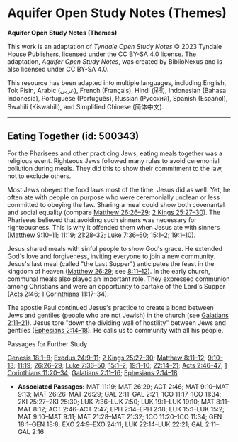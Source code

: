 # Aquifer Open Study Notes (Themes)

**Aquifer Open Study Notes (Themes)**

This work is an adaptation of *Tyndale Open Study Notes* © 2023 Tyndale House Publishers, licensed under the CC BY\-SA 4\.0 license. The adaptation, *Aquifer Open Study Notes*, was created by BiblioNexus and is also licensed under CC BY\-SA 4\.0\.

This resource has been adapted into multiple languages, including English, Tok Pisin, Arabic (عربي), French (Français), Hindi (हिंदी), Indonesian (Bahasa Indonesia), Portuguese (Português), Russian (Русский), Spanish (Español), Swahili (Kiswahili), and Simplified Chinese (简体中文).



--------------------------------

## Eating Together (id: 500343)

For the Pharisees and other practicing Jews, eating meals together was a religious event. Righteous Jews followed many rules to avoid ceremonial pollution during meals. They did this to show their commitment to the law, not to exclude others.

Most Jews obeyed the food laws most of the time. Jesus did as well. Yet, he often ate with people on purpose who were ceremonially unclean or less committed to obeying the law. Sharing a meal could show both covenantal and social equality (compare [Matthew 26:26–29](https://ref.ly/Matt26:26-Matt26:29); [2 Kings 25:27–30](https://ref.ly/2Kgs25:27-2Kgs25:30)). The Pharisees believed that avoiding such sinners was necessary for righteousness. This is why it offended them when Jesus ate with sinners ([Matthew 9:10–11](https://ref.ly/Matt9:10-Matt9:11); [11:19](https://ref.ly/Matt11:19); [21:28–32](https://ref.ly/Matt21:28-Matt21:32); [Luke 7:36–50](https://ref.ly/Luke7:36-Luke7:50); [15:1–2](https://ref.ly/Luke15:1-Luke15:2); [19:1–10](https://ref.ly/Luke19:1-Luke19:10)).

Jesus shared meals with sinful people to show God's grace. He extended God's love and forgiveness, inviting everyone to join a new community. Jesus's last meal (called "the Last Supper") anticipates the feast in the kingdom of heaven ([Matthew 26:29](https://ref.ly/Matt26:29); see [8:11–12](https://ref.ly/Matt8:11-Matt8:12)). In the early church, communal meals also played an important role. They expressed communion among Christians and were an opportunity to partake of the Lord's Supper ([Acts 2:46](https://ref.ly/Acts2:46); [1 Corinthians 11:17–34](https://ref.ly/1Cor11:17-1Cor11:34)).

The apostle Paul continued Jesus's practice to create a bond between Jews and gentiles (people who are not Jewish) in the church (see [Galatians 2:11–21](https://ref.ly/Gal2:11-Gal2:21)). Jesus tore "down the dividing wall of hostility" between Jews and gentiles ([Ephesians 2:14–18](https://ref.ly/Eph2:14-Eph2:18)). He calls us to community with all his people.

Passages for Further Study

[Genesis 18:1–8](https://ref.ly/Gen18:1-Gen18:8); [Exodus 24:9–11](https://ref.ly/Exod24:9-Exod24:11); [2 Kings 25:27–30](https://ref.ly/2Kgs25:27-2Kgs25:30); [Matthew 8:11–12](https://ref.ly/Matt8:11-Matt8:12); [9:10–13](https://ref.ly/Matt9:10-Matt9:13); [11:19](https://ref.ly/Matt11:19); [26:26–29](https://ref.ly/Matt26:26-Matt26:29); [Luke 7:36–50](https://ref.ly/Luke7:36-Luke7:50); [15:1–2](https://ref.ly/Luke15:1-Luke15:2); [19:1–10](https://ref.ly/Luke19:1-Luke19:10); [22:14–21](https://ref.ly/Luke22:14-Luke22:21); [Acts 2:46–47](https://ref.ly/Acts2:46-Acts2:47); [1 Corinthians 11:20–34](https://ref.ly/1Cor11:20-1Cor11:34); [Galatians 2:11–16](https://ref.ly/Gal2:11-Gal2:16); [Ephesians 2:14–18](https://ref.ly/Eph2:14-Eph2:18)

* **Associated Passages:** MAT 11:19; MAT 26:29; ACT 2:46; MAT 9:10–MAT 9:13; MAT 26:26–MAT 26:29; GAL 2:11–GAL 2:21; 1CO 11:17–1CO 11:34; 2KI 25:27–2KI 25:30; LUK 7:36–LUK 7:50; LUK 19:1–LUK 19:10; MAT 8:11–MAT 8:12; ACT 2:46–ACT 2:47; EPH 2:14–EPH 2:18; LUK 15:1–LUK 15:2; MAT 9:10–MAT 9:11; MAT 21:28–MAT 21:32; 1CO 11:20–1CO 11:34; GEN 18:1–GEN 18:8; EXO 24:9–EXO 24:11; LUK 22:14–LUK 22:21; GAL 2:11–GAL 2:16

